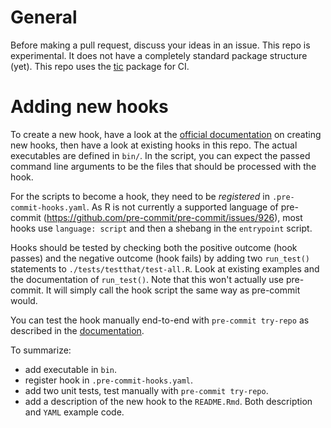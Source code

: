# General

Before making a pull request, discuss your ideas in an issue. This repo is 
experimental. It does not have a completely standard package structure (yet).
This repo uses the [tic](https://github.com/ropenscilabs/tic) package for CI.

# Adding new hooks

To create a new hook, have a look at the [official
documentation](https://pre-commit.com) on creating new hooks, then have a look
at existing hooks in this repo. The actual executables are defined in `bin/`. In
the script, you can expect the passed command line arguments to be the files
that should be processed with the hook.

For the scripts to become a hook, they need to be *registered* in
`.pre-commit-hooks.yaml`. As R is not currently a supported language of
pre-commit (https://github.com/pre-commit/pre-commit/issues/926), most hooks use
`language: script` and then a shebang in the `entrypoint` script.

Hooks should be tested by checking both the positive outcome (hook passes) and
the negative outcome (hook fails) by adding two `run_test()` statements to
`./tests/testthat/test-all.R`. Look at existing examples and the documentation of
`run_test()`. Note that this won't actually use pre-commit. It will simply call 
the hook script the same way as pre-commit would. 

You can test the hook manually end-to-end with `pre-commit try-repo` as 
described in the [documentation](https://pre-commit.com/#pre-commit-try-repo).

To summarize: 

- add executable in `bin`.
- register hook in `.pre-commit-hooks.yaml`.
- add two unit tests, test manually with `pre-commit try-repo`.
- add a description of the new hook to the `README.Rmd`. Both description and 
  `YAML` example code.
